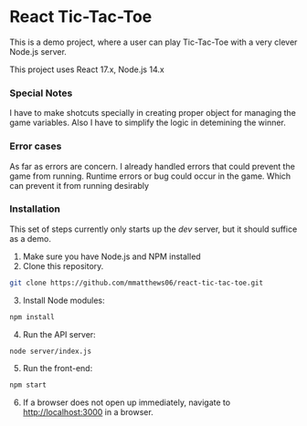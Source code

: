 # React Tic-Tac-Toe
This is a demo project, where a user can play Tic-Tac-Toe with a very clever Node.js server.

This project uses React 17.x, Node.js 14.x

### Special Notes
I have to make shotcuts specially in creating proper object for managing the game variables.
Also I have to simplify the logic in detemining the winner. 

### Error cases
As far as errors are concern. I already handled errors that could prevent the game from running.
Runtime errors or bug could occur in the game. Which can prevent it from running desirably

### Installation
This set of steps currently only starts up the *dev* server, but it should suffice as a demo.
1. Make sure you have Node.js and NPM installed
2. Clone this repository.
 ```bash
 git clone https://github.com/mmatthews06/react-tic-tac-toe.git
 ```
3. Install Node modules:
 ```bash
 npm install
 ```
 4. Run the API server:
  ```bash
  node server/index.js
  ```
 5. Run the front-end:
  ```bash
  npm start
  ```
 6. If a browser does not open up immediately, navigate to [http://localhost:3000](http://localhost:3000) in a browser.
